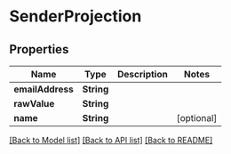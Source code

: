 # SenderProjection

## Properties
Name | Type | Description | Notes
------------ | ------------- | ------------- | -------------
**emailAddress** | **String** |  | 
**rawValue** | **String** |  | 
**name** | **String** |  | [optional] 

[[Back to Model list]](../README#documentation-for-models) [[Back to API list]](../README#documentation-for-api-endpoints) [[Back to README]](../README)


